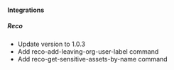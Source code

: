 
#### Integrations

##### Reco

- Update version to 1.0.3
- Add reco-add-leaving-org-user-label command
- Add reco-get-sensitive-assets-by-name command